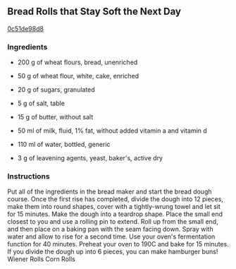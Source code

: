## Bread Rolls that Stay Soft the Next Day

[0c51de98d8](https://cookpad.com/us/recipes/146058-bread-rolls-that-stay-soft-the-next-day)

### Ingredients

 - 200 g of wheat flours, bread, unenriched

 - 50 g of wheat flour, white, cake, enriched

 - 20 g of sugars, granulated

 - 5 g of salt, table

 - 15 g of butter, without salt

 - 50 ml of milk, fluid, 1% fat, without added vitamin a and vitamin d

 - 110 ml of water, bottled, generic

 - 3 g of leavening agents, yeast, baker's, active dry

### Instructions

Put all of the ingredients in the bread maker and start the bread dough course. Once the first rise has completed, divide the dough into 12 pieces, make them into round shapes, cover with a tightly-wrung towel and let sit for 15 minutes. Make the dough into a teardrop shape. Place the small end closest to you and use a rolling pin to extend. Roll up from the small end, and then place on a baking pan with the seam facing down. Spray with water and allow to rise for a second time. Use your oven's fermentation function for 40 minutes. Preheat your oven to 190C and bake for 15 minutes. If you divide the dough up into 6 pieces, you can make hamburger buns! Wiener Rolls Corn Rolls